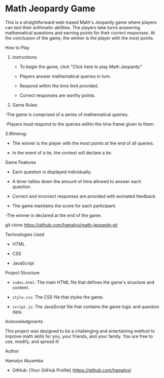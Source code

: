 # Math Jeopardy Game

This is a straightforward web-based Math's Jeopardy game where players can test their arithmetic abilities. The players take turns answering mathematical questions and earning points for their correct responses. At the conclusion of the game, the winner is the player with the most points.

How to Play

1. Instructions:

   - To begin the game, click "Click here to play Math Jeopardy"  

   - Players answer mathematical queries in turn.  

   - Respond within the time limit provided.  

   - Correct responses are worthy points.  

2. Game Rules:

 -The game is comprised of a series of mathematical queries.  

-Players must respond to the queries within the time frame given to them.  

3.Winning:

- The winner is the player with the most points at the end of all queries.  

- In the event of a tie, the contest will declare a tie.  

Game Features  

- Each question is displayed individually.  

- A timer tallies down the amount of time allowed to answer each question.

- Correct and incorrect responses are provided with animated feedback.

- The game maintains the score for each participant.  

-The winner is declared at the end of the game.  

   git clone <https://github.com/hamalys/math-jeopardy.git>

Technologies Used

- HTML

- CSS

- JavaScript

Project Structure  

- `index.html`: The main HTML file that defines the game's structure and content.

- `style.css`: The CSS file that styles the game.

- `script.js`: The JavaScript file that contains the game logic and question data.

Acknowledgments

This project was designed to be a challenging and entertaining method to improve math skills for you, your friends, and your family. You are free to use, modify, and spread it!  

Author

 Hamalys Akyamba

- GitHub: [Your GitHub Profile] (<https://github.com/hamalys>)
